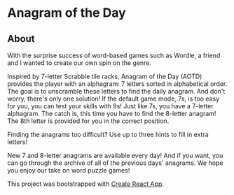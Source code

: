 # Anagram of the Day

## About

With the surprise success of word-based games such as Wordle, a friend and I wanted to create our own spin on the genre.

Inspired by 7-letter Scrabble tile racks, Anagram of the Day (AOTD) provides the player with an alphagram: 7 letters sorted in alphabetical order. The goal is to unscramble these letters to find the daily anagram. And don't worry, there's only one solution! If the default game mode, 7s, is too easy for you, you can test your skills with 8s! Just like 7s, you have a 7-letter alphagram. The catch is, this time you have to find the 8-letter anagram! The 8th letter is provided for you in the correct position.

Finding the anagrams too difficult? Use up to three hints to fill in extra letters!

New 7 and 8-letter anagrams are available every day! And if you want, you can go through the archive of all of the previous days' anagrams. We hope you enjoy our take on word puzzle games!

This project was bootstrapped with [Create React App](https://github.com/facebook/create-react-app).
